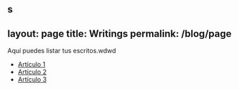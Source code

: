 s
---
layout: page
title: Writings
permalink: /blog/page
---
Aquí puedes listar tus escritos.wdwd

- [Artículo 1](#)
- [Artículo 2](#)
- [Artículo 3](#)